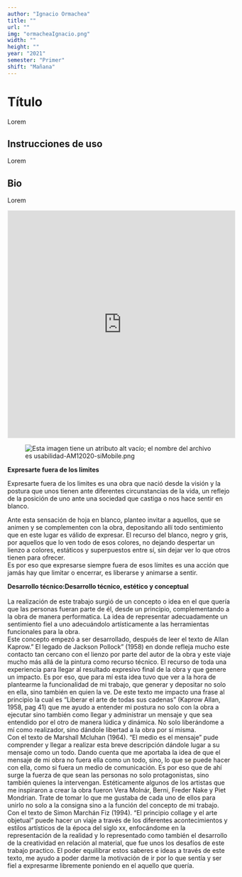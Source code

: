 ```yaml
---
author: "Ignacio Ormachea"
title: ""
url: ""
img: "ormacheaIgnacio.png"
width: ""
height: ""
year: "2021"
semester: "Primer"
shift: "Mañana"
---
```


<p></p>

# Título

Lorem 

## Instrucciones de uso 

Lorem

## Bio

Lorem

<!-- wp:html -->
<p align="center"><iframe width="512" height="512" frameborder="0" scrolling="no" style="width:512px; margin:0 auto!important;border: 1px solid #F2F2F3; z-index: 100;" src="https://editor.p5js.org/nachoormachea/embed/Z6n6ZxY_R"></iframe></p>
<!-- /wp:html -->

<!-- wp:image {"align":"center"} -->
<div class="wp-block-image"><figure class="aligncenter"><img src="https://am1-lacabanne.atamvirtual.com.ar/wp-content/uploads/2020/12/usabilidad-AM12020-siMobile.png" alt="Esta imagen tiene un atributo alt vacío; el nombre del archivo es usabilidad-AM12020-siMobile.png"/></figure></div>
<!-- /wp:image -->

<!-- wp:paragraph -->
<p></p>
<!-- /wp:paragraph -->

<!-- wp:paragraph -->
<p><strong>Expresarte fuera de los limites</strong></p>
<!-- /wp:paragraph -->

<!-- wp:paragraph -->
<p>Expresarte fuera de los limites es una obra que nació desde la visión y la postura que unos tienen ante diferentes circunstancias de la vida, un reflejo de la posición de uno ante una sociedad que castiga o nos hace sentir en blanco.</p>
<!-- /wp:paragraph -->

<!-- wp:paragraph -->
<p>Ante esta sensación de hoja en blanco, planteo invitar a aquellos, que se animen y se complementen con la obra, depositando allí todo sentimiento que en este lugar es válido de expresar. El recurso del blanco, negro y gris, por aquellos que lo ven todo de esos colores, no dejando despertar un lienzo a colores, estáticos y superpuestos entre sí, sin dejar ver lo que otros tienen para ofrecer.<br>
Es por eso que expresarse siempre fuera de esos límites es una acción que jamás hay que limitar o encerrar, es liberarse y animarse a sentir.</p>
<!-- /wp:paragraph -->

<!-- wp:paragraph -->
<p><strong>Desarrollo técnico:Desarrollo técnico, estético y conceptual</strong><br><br> La realización de este trabajo surgió de un concepto o idea en el que quería que las personas fueran parte de él, desde un principio, complementando a la obra de manera performatica. La idea de representar adecuadamente un sentimiento fiel a uno adecuándolo artísticamente a las herramientas funcionales para la obra. <br> Este concepto empezó a ser desarrollado, después de leer el texto de Allan Kaprow.” El legado de Jackson Pollock” (1958) en donde refleja mucho este contacto tan cercano con el lienzo por parte del autor de la obra y este viaje mucho más allá de la pintura como recurso técnico. El recurso de toda una experiencia para llegar al resultado expresivo final de la obra y que genere un impacto. Es por eso, que para mí esta idea tuvo que ver a la hora de plantearme la funcionalidad de mi trabajo, que generar y depositar no solo en ella, sino también en quien la ve. De este texto me impacto una frase al principio la cual es “Liberar el arte de todas sus cadenas” (Kaprow Allan, 1958, pag 41) que me ayudo a entender mi postura no solo con la obra a ejecutar sino también como llegar y administrar un mensaje y que sea entendido por el otro de manera lúdica y dinámica. No solo liberándome a mí como realizador, sino dándole libertad a la obra por sí misma.<br> Con el texto de Marshall Mcluhan (1964). “El medio es el mensaje” pude comprender y llegar a realizar esta breve descripción dándole lugar a su mensaje como un todo. Dando cuenta que me aportaba la idea de que el mensaje de mi obra no fuera ella como un todo, sino, lo que se puede hacer con ella, como si fuera un medio de comunicación. Es por eso que de ahí surge la fuerza de que sean las personas no solo protagonistas, sino también quienes la intervengan. Estéticamente algunos de los artistas que me inspiraron a crear la obra fueron Vera Molnár, Berni, Freder Nake y Piet Mondrian. Trate de tomar lo que me gustaba de cada uno de ellos para unirlo no solo a la consigna sino a la función del concepto de mi trabajo.<br> Con el texto de Simon Marchán Fiz (1994). “El principio collage y el arte objetual” puede hacer un viaje a través de los diferentes acontecimientos y estilos artísticos de la época del siglo xx, enfocándome en la representación de la realidad y lo representado como también el desarrollo de la creatividad en relación al material, que fue unos los desafíos de este trabajo practico. El poder equilibrar estos saberes e ideas a través de este texto, me ayudo a poder darme la motivación de ir por lo que sentía y ser fiel a expresarme libremente poniendo en el aquello que quería.</p>
<!-- /wp:paragraph -->